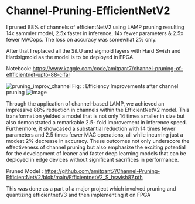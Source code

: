 # Channel-Pruning-EfficientNetV2

I pruned 88% of channels of efficientNetV2 using LAMP pruning resulting 14x sammler model, 2.5x faster in inference, 14x fewer parameters &amp; 2.5x fewer MACops. The loss on accuracy was somewhat 2% only.

After that I replaced all the SiLU and sigmoid layers with Hard Swish and Hardsigmoid as the model is to be deployed in FPGA.


Notebook: https://www.kaggle.com/code/amitpant7/channel-pruning-of-effficientnet-upto-88-cifar 



![pruning_improv_channel](https://github.com/amitpant7/Channel-Pruning-EfficientNetV2/assets/50907565/20a6952e-d1aa-42b0-a3af-77c58b046606)
Fig: : Efficiency Improvements after channel pruning
![image](https://github.com/amitpant7/Channel-Pruning-EfficientNetV2/assets/50907565/c02a2312-0064-4dd5-b21e-ee726706ea3c)


Through the application of channel-based LAMP, we achieved an impressive 88% 
reduction in channels within the EfficientNetV2 model. This transformation yielded a 
model that is not only 14 times smaller in size but also demonstrated a remarkable 2.5-
fold improvement in inference speed. Furthermore, it showcased a substantial reduction 
with 14 times fewer parameters and 2.5 times fewer MAC operations, all while 
incurring just a modest 2% decrease in accuracy. These outcomes not only underscore 
the effectiveness of channel pruning but also emphasize the exciting potential for the 
development of leaner and faster deep learning models that can be deployed in edge 
devices without significant sacrifices in performance.

Pruned Model : https://github.com/amitpant7/Channel-Pruning-EfficientNetV2/blob/main/EfficientnetV2_S_hswish87.pth

This was done as a part of a major project which involved pruning and quantizing efficientnetV3 and then implementing it on FPGA
